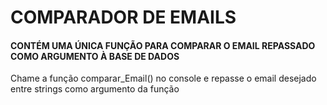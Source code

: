 # COMPARADOR DE EMAILS
#### CONTÉM UMA ÚNICA FUNÇÃO PARA COMPARAR O EMAIL REPASSADO COMO ARGUMENTO À BASE DE DADOS
Chame a função comparar_Email() no console e repasse o email desejado entre strings como argumento da função 
